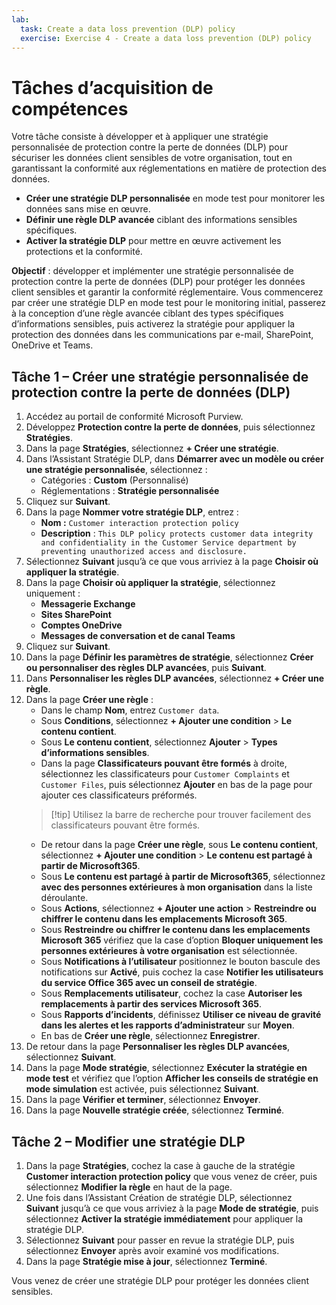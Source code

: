 ```yaml
---
lab:
  task: Create a data loss prevention (DLP) policy
  exercise: Exercise 4 - Create a data loss prevention (DLP) policy
---
```


# Tâches d’acquisition de compétences

Votre tâche consiste à développer et à appliquer une stratégie personnalisée de protection contre la perte de données (DLP) pour sécuriser les données client sensibles de votre organisation, tout en garantissant la conformité aux réglementations en matière de protection des données.

- **Créer une stratégie DLP personnalisée** en mode test pour monitorer les données sans mise en œuvre.
- **Définir une règle DLP avancée** ciblant des informations sensibles spécifiques.
- **Activer la stratégie DLP** pour mettre en œuvre activement les protections et la conformité.

**Objectif** : développer et implémenter une stratégie personnalisée de protection contre la perte de données (DLP) pour protéger les données client sensibles et garantir la conformité réglementaire. Vous commencerez par créer une stratégie DLP en mode test pour le monitoring initial, passerez à la conception d’une règle avancée ciblant des types spécifiques d’informations sensibles, puis activerez la stratégie pour appliquer la protection des données dans les communications par e-mail, SharePoint, OneDrive et Teams.

## Tâche 1 – Créer une stratégie personnalisée de protection contre la perte de données (DLP)

1. Accédez au portail de conformité Microsoft Purview.
1. Développez **Protection contre la perte de données**, puis sélectionnez **Stratégies**.
1. Dans la page **Stratégies**, sélectionnez **+ Créer une stratégie**.
1. Dans l’Assistant Stratégie DLP, dans **Démarrer avec un modèle ou créer une stratégie personnalisée**, sélectionnez :
   - Catégories : **Custom** (Personnalisé)
   - Réglementations : **Stratégie personnalisée**
1. Cliquez sur **Suivant**.
1. Dans la page **Nommer votre stratégie DLP**, entrez :
   - **Nom :** `Customer interaction protection policy`
   - **Description** : `This DLP policy protects customer data integrity and confidentiality in the Customer Service department by preventing unauthorized access and disclosure.`
1. Sélectionnez **Suivant** jusqu’à ce que vous arriviez à la page **Choisir où appliquer la stratégie**.
1. Dans la page **Choisir où appliquer la stratégie**, sélectionnez uniquement :
   - **Messagerie Exchange**
   - **Sites SharePoint**
   - **Comptes OneDrive**
   - **Messages de conversation et de canal Teams**
1. Cliquez sur **Suivant**.
1. Dans la page **Définir les paramètres de stratégie**, sélectionnez **Créer ou personnaliser des règles DLP avancées**, puis **Suivant**.
1. Dans **Personnaliser les règles DLP avancées**, sélectionnez **+ Créer une règle**.
1. Dans la page **Créer une règle** :
   - Dans le champ **Nom**, entrez `Customer data`.
   - Sous **Conditions**, sélectionnez **+ Ajouter une condition** > **Le contenu contient**.
   - Sous **Le contenu contient**, sélectionnez **Ajouter** > **Types d’informations sensibles**.
   - Dans la page **Classificateurs pouvant être formés** à droite, sélectionnez les classificateurs pour `Customer Complaints` et `Customer Files`, puis sélectionnez **Ajouter** en bas de la page pour ajouter ces classificateurs préformés.
   > [!tip] Utilisez la barre de recherche pour trouver facilement des classificateurs pouvant être formés.
   - De retour dans la page **Créer une règle**, sous **Le contenu contient**, sélectionnez **+ Ajouter une condition** > **Le contenu est partagé à partir de Microsoft365**.
   - Sous **Le contenu est partagé à partir de Microsoft365**, sélectionnez **avec des personnes extérieures à mon organisation** dans la liste déroulante.
   - Sous **Actions**, sélectionnez **+ Ajouter une action** > **Restreindre ou chiffrer le contenu dans les emplacements Microsoft 365**.
   - Sous **Restreindre ou chiffrer le contenu dans les emplacements Microsoft 365** vérifiez que la case d’option **Bloquer uniquement les personnes extérieures à votre organisation** est sélectionnée.
   - Sous **Notifications à l’utilisateur** positionnez le bouton bascule des notifications sur **Activé**, puis cochez la case **Notifier les utilisateurs du service Office 365 avec un conseil de stratégie**.
   - Sous **Remplacements utilisateur**, cochez la case **Autoriser les remplacements à partir des services Microsoft 365**.
   - Sous **Rapports d’incidents**, définissez **Utiliser ce niveau de gravité dans les alertes et les rapports d’administrateur** sur **Moyen**.
   - En bas de **Créer une règle**, sélectionnez **Enregistrer**.
1. De retour dans la page **Personnaliser les règles DLP avancées**, sélectionnez **Suivant**.
1. Dans la page **Mode stratégie**, sélectionnez **Exécuter la stratégie en mode test** et vérifiez que l’option **Afficher les conseils de stratégie en mode simulation** est activée, puis sélectionnez **Suivant**.
1. Dans la page **Vérifier et terminer**, sélectionnez **Envoyer**.
1. Dans la page **Nouvelle stratégie créée**, sélectionnez **Terminé**.

## Tâche 2 – Modifier une stratégie DLP

1. Dans la page **Stratégies**, cochez la case à gauche de la stratégie **Customer interaction protection policy** que vous venez de créer, puis sélectionnez **Modifier la règle** en haut de la page.
1. Une fois dans l’Assistant Création de stratégie DLP, sélectionnez **Suivant** jusqu’à ce que vous arriviez à la page **Mode de stratégie**, puis sélectionnez **Activer la stratégie immédiatement** pour appliquer la stratégie DLP.
1. Sélectionnez **Suivant** pour passer en revue la stratégie DLP, puis sélectionnez **Envoyer** après avoir examiné vos modifications.
1. Dans la page **Stratégie mise à jour**, sélectionnez **Terminé**.

Vous venez de créer une stratégie DLP pour protéger les données client sensibles.
